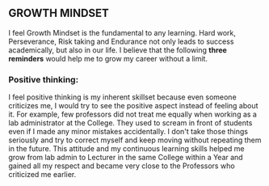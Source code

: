 
## GROWTH MINDSET

I feel Growth Mindset is the fundamental to any learning. Hard work, Perseverance, Risk taking and Endurance not only leads to success academically, but also in our life.
I believe that the following **three reminders** would help me to grow my career without a limit.

### Positive thinking: 

I feel positive thinking is my inherent skillset because even someone criticizes me, I would try to see the positive aspect instead of feeling about it. For example, few professors did not treat me equally when working as a lab administrator at the College. They used to scream in front of students even if I made any minor mistakes accidentally. I don't take those things seriously and try to correct myself and keep moving without repeating them in the future.  This attitude and my continuous learning skills helped me grow from lab admin to Lecturer in the same College within a Year and gained all my respect and became very close to the Professors who criticized me earlier.
